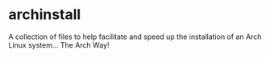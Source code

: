# archinstall
A collection of files to help facilitate and speed up the installation of an Arch Linux system... The Arch Way!
